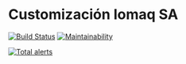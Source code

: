 Customización Iomaq SA
======================
[![Build Status](https://travis-ci.org/jobiols/cl-iomaq.svg?branch=9.0)](https://travis-ci.org/jobiols/cl-iomaq)
[![Maintainability](https://api.codeclimate.com/v1/badges/ce7376b7b5129e2f9605/maintainability)](https://codeclimate.com/github/jobiols/cl-iomaq/maintainability)

[![Total alerts](https://img.shields.io/lgtm/alerts/g/jobiols/cl-iomaq.svg?logo=lgtm&logoWidth=18)](https://lgtm.com/projects/g/jobiols/cl-iomaq/alerts/)